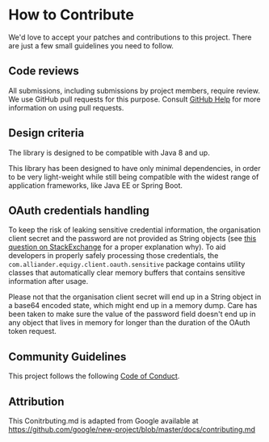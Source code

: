 # How to Contribute

We'd love to accept your patches and contributions to this project. There are
just a few small guidelines you need to follow.

## Code reviews

All submissions, including submissions by project members, require review. We
use GitHub pull requests for this purpose. Consult
[GitHub Help](https://help.github.com/articles/about-pull-requests/) for more
information on using pull requests.

## Design criteria

The library is designed to be compatible with Java 8 and up.

This library has been designed to have only minimal dependencies, in order to
be very light-weight while still being compatible with the widest range of
application frameworks, like Java EE or Spring Boot.

## OAuth credentials handling

To keep the risk of leaking sensitive credential information, the organisation
client secret and the password are not provided as String objects (see
[this question on StackExchange](https://stackoverflow.com/questions/8881291/why-is-char-preferred-over-string-for-passwords)
for a proper explanation why). To aid developers in properly safely processing
those credentials, the `com.alliander.equigy.client.oauth.sensitive` package
contains utility classes that automatically clear memory buffers that contains
sensitive information after usage.

Please not that the organisation client secret will end up in a String object
in a base64 encoded state, which might end up in a memory dump. Care has been
taken to make sure the value of the password field doesn't end up in any
object that lives in memory for longer than the duration of the OAuth token
request.

## Community Guidelines

This project follows the following [Code of Conduct](https://github.com/alliander-opensource/equigy-client/blob/master/CODE_OF_CONDUCT.md).

## Attribution

This Conitrbuting.md is adapted from Google
available at
https://github.com/google/new-project/blob/master/docs/contributing.md
